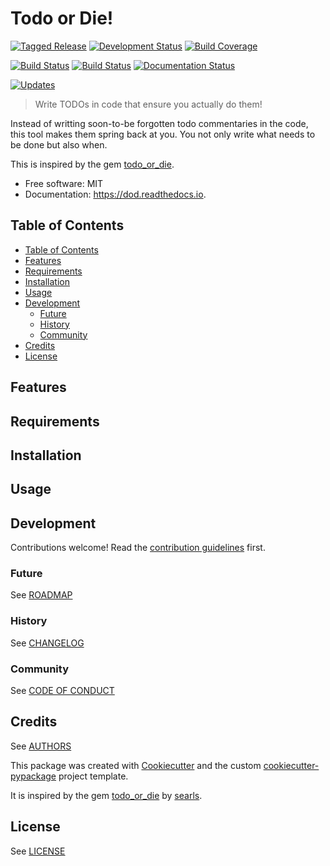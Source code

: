 # Todo or Die!

[![Tagged Release][release-shield]](CHANGELOG.md)
[![Development Status][planning-status-shield]](ROADMAP.md)
[![Build Coverage][coverage-shield]][coverage-link]

[![Build Status][pypi-shield]][pypi-link]
[![Build Status][travis-shield]][travis-link]
[![Documentation Status][docs-shield]][docs-link]

[![Updates][pyup-shield]][pyup-link]

> Write TODOs in code that ensure you actually do them!

Instead of writting soon-to-be forgotten todo commentaries in the code, this tool makes them spring back at you. You not only write what needs to be done but also when.

This is inspired by the gem [todo_or_die](https://github.com/searls/todo_or_die).

* Free software: MIT
* Documentation: https://dod.readthedocs.io.

## Table of Contents

- [Table of Contents](#table-of-contents)
- [Features](#features)
- [Requirements](#requirements)
- [Installation](#installation)
- [Usage](#usage)
- [Development](#development)
  - [Future](#future)
  - [History](#history)
  - [Community](#community)
- [Credits](#credits)
- [License](#license)

## Features

## Requirements

## Installation

## Usage

## Development

Contributions welcome! Read the [contribution guidelines](CONTRIBUTING.md) first.

### Future

See [ROADMAP](ROADMAP.md)

### History

See [CHANGELOG](CHANGELOG.md)

### Community

See [CODE OF CONDUCT](CODE_OF_CONDUCT.md)

## Credits

See [AUTHORS](AUTHORS.md)

This package was created with [Cookiecutter][cookiecutter] and the custom [cookiecutter-pypackage][cookiecutter-pypackage] project template.

It is inspired by the gem [todo_or_die](https://github.com/searls/todo_or_die) by [searls](https://github.com/searls).

## License

See [LICENSE](LICENSE)

[cookiecutter]: https://github.com/audreyr/cookiecutter
[cookiecutter-pypackage]: https://github.com/moodule/cookiecutter-pypackage

[appveyor-shield]: https://ci.appveyor.com/api/projects/status/github/moodule/dod?branch=master&svg=true
[appveyor-link]: https://ci.appveyor.com/project/moodule/dod/branch/master
[coverage-shield]: https://img.shields.io/badge/coverage-0%25-lightgrey.svg?longCache=true
[coverage-link]: https://codecov.io
[docs-shield]: https://readthedocs.org/projects/moodule/badge/?version=latest
[docs-link]: https://dod.readthedocs.io/en/latest/?badge=latest
[pypi-shield]: https://img.shields.io/pypi/v/dod.svg
[pypi-link]: https://pypi.python.org/pypi/dod
[pyup-shield]: https://pyup.io/repos/github/moodule/dod/shield.svg
[pyup-link]: https://pyup.io/repos/github/moodule/dod/
[release-shield]: https://img.shields.io/badge/release-0.0.0-blue.svg?longCache=true
[travis-shield]: https://img.shields.io/travis/moodule/dod.svg
[travis-link]: https://travis-ci.org/moodule/dod

[planning-status-shield]: https://img.shields.io/badge/status-planning-lightgrey.svg?longCache=true
[pre-alpha-status-shield]: https://img.shields.io/badge/status-pre--alpha-red.svg?longCache=true
[alpha-status-shield]: https://img.shields.io/badge/status-alpha-yellow.svg?longCache=true
[beta-status-shield]: https://img.shields.io/badge/status-beta-brightgreen.svg?longCache=true
[stable-status-shield]: https://img.shields.io/badge/status-stable-blue.svg?longCache=true
[mature-status-shield]: https://img.shields.io/badge/status-mature-8A2BE2.svg?longCache=true
[inactive-status-shield]: https://img.shields.io/badge/status-inactive-lightgrey.svg?longCache=true
